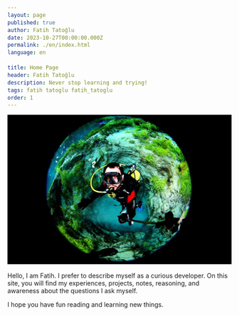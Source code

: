 ```yaml
---
layout: page
published: true
author: Fatih Tatoğlu
date: 2023-10-27T00:00:00.000Z
permalink: ./en/index.html
language: en

title: Home Page
header: Fatih Tatoğlu
description: Never stop learning and trying!
tags: fatih tatoglu fatih_tatoglu
order: 1
---
```


![Fatih Tatoğlu](../../image/about_me.jpg "The photo was taken by [Erkan Balk](https://www.facebook.com/erkan.balk 'Erkan Balk | Facebook') in Eskişehir on January 2, 2015.")

Hello, I am Fatih. I prefer to describe myself as a curious developer. On this site, you will find my experiences, projects, notes, reasoning, and awareness about the questions I ask myself.

I hope you have fun reading and learning new things.
